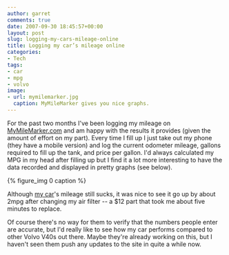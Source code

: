 ```yaml
---
author: garret
comments: true
date: 2007-09-30 18:45:57+00:00
layout: post
slug: logging-my-cars-mileage-online
title: Logging my car’s mileage online
categories:
- Tech
tags:
- car
- mpg
- volvo
image:
- url: mymilemarker.jpg
  caption: MyMileMarker gives you nice graphs.
---
```


For the past two months I've been logging my mileage on [MyMileMarker.com](http://www.mymilemarker.com) and am happy with the results it provides (given the amount of effort on my part). Every time I fill up I just take out my phone (they have a mobile version) and log the current odometer mileage, gallons required to fill up the tank, and price per gallon. I'd always calculated my MPG in my head after filling up but I find it a lot more interesting to have the data recorded and displayed in pretty graphs (see below).

{% figure_img 0 caption %}

Although [my car](http://en.wikipedia.org/wiki/Volvo_V40)'s mileage still sucks, it was nice to see it go up by about 2mpg after changing my air filter -- a $12 part that took me about five minutes to replace.

Of course there's no way for them to verify that the numbers people enter are accurate, but I'd really like to see how my car performs compared to other Volvo V40s out there. Maybe they're already working on this, but I haven't seen them push any updates to the site in quite a while now.
